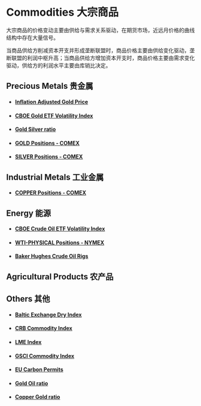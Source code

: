 # Commodities 大宗商品

大宗商品的价格变动主要由供给与需求关系驱动，在期货市场，近远月价格的曲线结构中存在大量信号。

当商品供给方削减资本开支并形成垄断联盟时，商品价格主要由供给变化驱动，垄断联盟的利润中枢升高；当商品供给方增加资本开支时，商品价格主要由需求变化驱动，供给方的利润水平主要由库销比决定。

## Precious Metals 贵金属

- <a href="https://www.gurufocus.com/economic_indicators/4534/inflation-adjusted-gold-price-adjusted-to-todays-dollar" target="_blank"><h4>Inflation Adjusted Gold Price</h4></a>
- <a href="https://fred.stlouisfed.org/series/GVZCLS" target="_blank"><h4>CBOE Gold ETF Volatility Index</h4></a>
- <a href="https://sc.macromicro.me/collections/3351/commodity-silver/26722/gold-silver-copper-ratio" target="_blank"><h4>Gold Silver ratio</h4></a>
- <a href="https://www.tradingster.com/cot/futures/disagg/088691" target="_blank"><h4>GOLD Positions - COMEX</h4></a>
- <a href="https://www.tradingster.com/cot/futures/disagg/084691" target="_blank"><h4>SILVER Positions - COMEX</h4></a>

## Industrial Metals 工业金属

- <a href="https://www.tradingster.com/cot/futures/disagg/085692" target="_blank"><h4>COPPER Positions - COMEX</h4></a>

## Energy 能源

- <a href="https://fred.stlouisfed.org/series/OVXCLS" target="_blank"><h4>CBOE Crude Oil ETF Volatility Index</h4></a>
- <a href="https://www.tradingster.com/cot/futures/disagg/067651" target="_blank"><h4>WTI-PHYSICAL Positions - NYMEX</h4></a>
- <a href="https://tradingeconomics.com/united-states/crude-oil-rigs" target="_blank"><h4>Baker Hughes Crude Oil Rigs</h4></a>

## Agricultural Products 农产品

## Others 其他

- <a href="https://tradingeconomics.com/commodity/baltic" target="_blank"><h4>Baltic Exchange Dry Index</h4></a>
- <a href="https://tradingeconomics.com/commodity/crb" target="_blank"><h4>CRB Commodity Index</h4></a>
- <a href="https://tradingeconomics.com/commodity/lme" target="_blank"><h4>LME Index</h4></a>
- <a href="https://tradingeconomics.com/commodity/gsci" target="_blank"><h4>GSCI Commodity Index</h4></a>
- <a href="https://tradingeconomics.com/commodity/carbon" target="_blank"><h4>EU Carbon Permits</h4></a>
- <a href="https://sc.macromicro.me/charts/11236/jin-you-bi" target="_blank"><h4>Gold Oil ratio</h4></a>
- <a href="https://sc.macromicro.me/charts/15943/copper-gold-ratio" target="_blank"><h4>Copper Gold ratio</h4></a>


